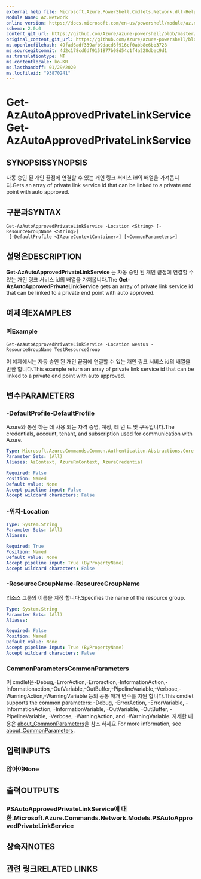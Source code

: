 ```yaml
---
external help file: Microsoft.Azure.PowerShell.Cmdlets.Network.dll-Help.xml
Module Name: Az.Network
online version: https://docs.microsoft.com/en-us/powershell/module/az.network/get-azautoapprovedprivatelinkservice
schema: 2.0.0
content_git_url: https://github.com/Azure/azure-powershell/blob/master/src/Network/Network/help/Get-AzAutoApprovedPrivateLinkService.md
original_content_git_url: https://github.com/Azure/azure-powershell/blob/master/src/Network/Network/help/Get-AzAutoApprovedPrivateLinkService.md
ms.openlocfilehash: 49fad6adf339afb9dacd6f916cf0abb8e6bb3728
ms.sourcegitcommit: 4d2c178cd6df9151877b08d54c1f4a228dbec9d1
ms.translationtype: MT
ms.contentlocale: ko-KR
ms.lasthandoff: 01/29/2020
ms.locfileid: "93870241"
---
```

# <span data-ttu-id="7ad65-101">Get-AzAutoApprovedPrivateLinkService</span><span class="sxs-lookup"><span data-stu-id="7ad65-101">Get-AzAutoApprovedPrivateLinkService</span></span>

## <span data-ttu-id="7ad65-102">SYNOPSIS</span><span class="sxs-lookup"><span data-stu-id="7ad65-102">SYNOPSIS</span></span>
<span data-ttu-id="7ad65-103">자동 승인 된 개인 끝점에 연결할 수 있는 개인 링크 서비스 id의 배열을 가져옵니다.</span><span class="sxs-lookup"><span data-stu-id="7ad65-103">Gets an array of private link service id that can be linked to a private end point with auto approved.</span></span>

## <span data-ttu-id="7ad65-104">구문과</span><span class="sxs-lookup"><span data-stu-id="7ad65-104">SYNTAX</span></span>

```
Get-AzAutoApprovedPrivateLinkService -Location <String> [-ResourceGroupName <String>]
 [-DefaultProfile <IAzureContextContainer>] [<CommonParameters>]
```

## <span data-ttu-id="7ad65-105">설명은</span><span class="sxs-lookup"><span data-stu-id="7ad65-105">DESCRIPTION</span></span>
<span data-ttu-id="7ad65-106">**Get-AzAutoApprovedPrivateLinkService** 는 자동 승인 된 개인 끝점에 연결할 수 있는 개인 링크 서비스 id의 배열을 가져옵니다.</span><span class="sxs-lookup"><span data-stu-id="7ad65-106">The **Get-AzAutoApprovedPrivateLinkService** gets an array of private link service id that can be linked to a private end point with auto approved.</span></span>

## <span data-ttu-id="7ad65-107">예제의</span><span class="sxs-lookup"><span data-stu-id="7ad65-107">EXAMPLES</span></span>

### <span data-ttu-id="7ad65-108">예</span><span class="sxs-lookup"><span data-stu-id="7ad65-108">Example</span></span>
```
Get-AzAutoApprovedPrivateLinkService -Location westus -ResourceGroupName TestResourceGroup
```

<span data-ttu-id="7ad65-109">이 예제에서는 자동 승인 된 개인 끝점에 연결할 수 있는 개인 링크 서비스 id의 배열을 반환 합니다.</span><span class="sxs-lookup"><span data-stu-id="7ad65-109">This example return an array of private link service id that can be linked to a private end point with auto approved.</span></span>

## <span data-ttu-id="7ad65-110">변수</span><span class="sxs-lookup"><span data-stu-id="7ad65-110">PARAMETERS</span></span>

### <span data-ttu-id="7ad65-111">-DefaultProfile</span><span class="sxs-lookup"><span data-stu-id="7ad65-111">-DefaultProfile</span></span>
<span data-ttu-id="7ad65-112">Azure와 통신 하는 데 사용 되는 자격 증명, 계정, 테 넌 트 및 구독입니다.</span><span class="sxs-lookup"><span data-stu-id="7ad65-112">The credentials, account, tenant, and subscription used for communication with Azure.</span></span>

```yaml
Type: Microsoft.Azure.Commands.Common.Authentication.Abstractions.Core.IAzureContextContainer
Parameter Sets: (All)
Aliases: AzContext, AzureRmContext, AzureCredential

Required: False
Position: Named
Default value: None
Accept pipeline input: False
Accept wildcard characters: False
```

### <span data-ttu-id="7ad65-113">-위치</span><span class="sxs-lookup"><span data-stu-id="7ad65-113">-Location</span></span>
```yaml
Type: System.String
Parameter Sets: (All)
Aliases:

Required: True
Position: Named
Default value: None
Accept pipeline input: True (ByPropertyName)
Accept wildcard characters: False
```

### <span data-ttu-id="7ad65-114">-ResourceGroupName</span><span class="sxs-lookup"><span data-stu-id="7ad65-114">-ResourceGroupName</span></span>
<span data-ttu-id="7ad65-115">리소스 그룹의 이름을 지정 합니다.</span><span class="sxs-lookup"><span data-stu-id="7ad65-115">Specifies the name of the resource group.</span></span>

```yaml
Type: System.String
Parameter Sets: (All)
Aliases:

Required: False
Position: Named
Default value: None
Accept pipeline input: True (ByPropertyName)
Accept wildcard characters: False
```

### <span data-ttu-id="7ad65-116">CommonParameters</span><span class="sxs-lookup"><span data-stu-id="7ad65-116">CommonParameters</span></span>
<span data-ttu-id="7ad65-117">이 cmdlet은-Debug,-ErrorAction,-Erroraction,-InformationAction,-Informationaction,-OutVariable,-OutBuffer,-PipelineVariable,-Verbose,-WarningAction,-WarningVariable 등의 공통 매개 변수를 지원 합니다.</span><span class="sxs-lookup"><span data-stu-id="7ad65-117">This cmdlet supports the common parameters: -Debug, -ErrorAction, -ErrorVariable, -InformationAction, -InformationVariable, -OutVariable, -OutBuffer, -PipelineVariable, -Verbose, -WarningAction, and -WarningVariable.</span></span> <span data-ttu-id="7ad65-118">자세한 내용은 [about_CommonParameters](https://go.microsoft.com/fwlink/?LinkID=113216)을 참조 하세요.</span><span class="sxs-lookup"><span data-stu-id="7ad65-118">For more information, see [about_CommonParameters](https://go.microsoft.com/fwlink/?LinkID=113216).</span></span>

## <span data-ttu-id="7ad65-119">입력</span><span class="sxs-lookup"><span data-stu-id="7ad65-119">INPUTS</span></span>

### <span data-ttu-id="7ad65-120">않아야</span><span class="sxs-lookup"><span data-stu-id="7ad65-120">None</span></span>

## <span data-ttu-id="7ad65-121">출력</span><span class="sxs-lookup"><span data-stu-id="7ad65-121">OUTPUTS</span></span>

### <span data-ttu-id="7ad65-122">PSAutoApprovedPrivateLinkService에 대 한.</span><span class="sxs-lookup"><span data-stu-id="7ad65-122">Microsoft.Azure.Commands.Network.Models.PSAutoApprovedPrivateLinkService</span></span>

## <span data-ttu-id="7ad65-123">상속자</span><span class="sxs-lookup"><span data-stu-id="7ad65-123">NOTES</span></span>

## <span data-ttu-id="7ad65-124">관련 링크</span><span class="sxs-lookup"><span data-stu-id="7ad65-124">RELATED LINKS</span></span>
